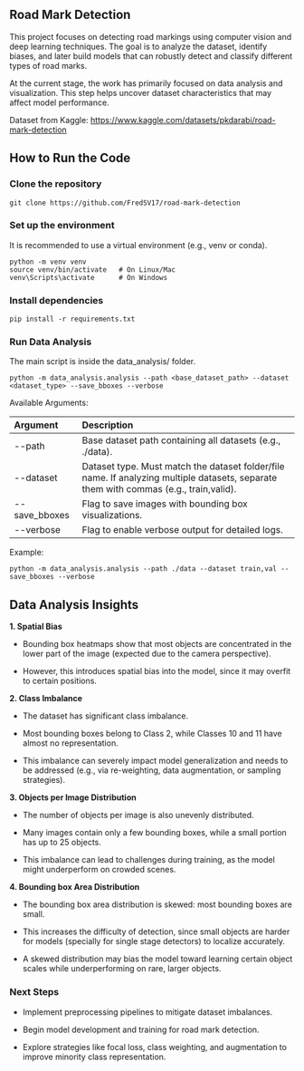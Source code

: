 ## Road Mark Detection

This project focuses on detecting road markings using computer vision and deep learning techniques. The goal is to analyze the dataset, identify biases, and later build models that can robustly detect and classify different types of road marks.

At the current stage, the work has primarily focused on data analysis and visualization. This step helps uncover dataset characteristics that may affect model performance.

Dataset from Kaggle: https://www.kaggle.com/datasets/pkdarabi/road-mark-detection
## How to Run the Code

### Clone the repository

    git clone https://github.com/FredSV17/road-mark-detection

### Set up the environment

It is recommended to use a virtual environment (e.g., venv or conda).

    python -m venv venv
    source venv/bin/activate   # On Linux/Mac
    venv\Scripts\activate      # On Windows

### Install dependencies

    pip install -r requirements.txt

### Run Data Analysis

The main script is inside the data_analysis/ folder.

    python -m data_analysis.analysis --path <base_dataset_path> --dataset <dataset_type> --save_bboxes --verbose

Available Arguments:

| Argument | Description |
| :-- | :-- |
| --path | Base dataset path containing all datasets (e.g., ./data).|
| --dataset | Dataset type. Must match the dataset folder/file name. If analyzing multiple datasets, separate them with commas (e.g., train,valid).|
| --save_bboxes | Flag to save images with bounding box visualizations.|
| --verbose | Flag to enable verbose output for detailed logs.|

Example:

    python -m data_analysis.analysis --path ./data --dataset train,val --save_bboxes --verbose
## Data Analysis Insights
**1. Spatial Bias**

- Bounding box heatmaps show that most objects are concentrated in the lower part of the image (expected due to the camera perspective).

- However, this introduces spatial bias into the model, since it may overfit to certain positions.

**2. Class Imbalance**

- The dataset has significant class imbalance.

- Most bounding boxes belong to Class 2, while Classes 10 and 11 have almost no representation.

- This imbalance can severely impact model generalization and needs to be addressed (e.g., via re-weighting, data augmentation, or sampling strategies).

**3. Objects per Image Distribution**

- The number of objects per image is also unevenly distributed.

- Many images contain only a few bounding boxes, while a small portion has up to 25 objects.

- This imbalance can lead to challenges during training, as the model might underperform on crowded scenes.

**4. Bounding box Area Distribution**

- The bounding box area distribution is skewed: most bounding boxes are small.

- This increases the difficulty of detection, since small objects are harder for models (specially for single stage detectors) to localize accurately.

- A skewed distribution may bias the model toward learning certain object scales while underperforming on rare, larger objects.

### Next Steps

- Implement preprocessing pipelines to mitigate dataset imbalances.

- Begin model development and training for road mark detection.

- Explore strategies like focal loss, class weighting, and augmentation to improve minority class representation.